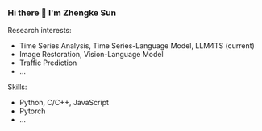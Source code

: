 ### Hi there 👋 I'm Zhengke Sun

<!--
<a href="https://github.com/zachysun">
 <img align="center" src="https://github-readme-stats.vercel.app/api?username=zachysun&show_icons=truet&include_all_commits=True&hide=contribs" alt="zachysun's github stats" />
 </a>
-->

Research interests:

- Time Series Analysis, Time Series-Language Model, LLM4TS (current)
- Image Restoration, Vision-Language Model
- Traffic Prediction
- ...

Skills:

- Python, C/C++, JavaScript
- Pytorch
- ...
